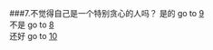 ###7.不觉得自己是一个特别贪心的人吗？
是的 go to [9](../9/question9.md)    
不是 go to [8](../8/question8.md)  
还好 go to [10](../10/question10.md) 
